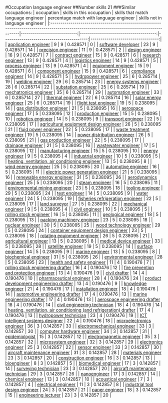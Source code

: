 #Occupation language engineer
##Number skills 21
###Similar occupations:
| occupation                                                                                                                                  |   skills in this occupation |   skills that match language engineer |   percentage match with language engineer |   skills not in language engineer |
|:--------------------------------------------------------------------------------------------------------------------------------------------|----------------------------:|--------------------------------------:|------------------------------------------:|----------------------------------:|
| [application engineer](application_engineer.md)                                                                                             |                           9 |                                     9 |                                  0.428571 |                                 0 |
| [software developer](software_developer.md)                                                                                                 |                          23 |                                     9 |                                  0.428571 |                                14 |
| [precision engineer](precision_engineer.md)                                                                                                 |                          11 |                                     9 |                                  0.428571 |                                 2 |
| [design engineer](design_engineer.md)                                                                                                       |                          16 |                                     9 |                                  0.428571 |                                 7 |
| [contract engineer](contract_engineer.md)                                                                                                   |                          15 |                                     9 |                                  0.428571 |                                 6 |
| [research engineer](research_engineer.md)                                                                                                   |                          13 |                                     9 |                                  0.428571 |                                 4 |
| [logistics engineer](logistics_engineer.md)                                                                                                 |                          14 |                                     9 |                                  0.428571 |                                 5 |
| [process engineer](process_engineer.md)                                                                                                     |                          13 |                                     9 |                                  0.428571 |                                 4 |
| [equipment engineer](equipment_engineer.md)                                                                                                 |                          15 |                                     9 |                                  0.428571 |                                 6 |
| [component engineer](component_engineer.md)                                                                                                 |                          15 |                                     9 |                                  0.428571 |                                 6 |
| [compliance engineer](compliance_engineer.md)                                                                                               |                          14 |                                     9 |                                  0.428571 |                                 5 |
| [hydropower engineer](hydropower_engineer.md)                                                                                               |                          25 |                                     6 |                                  0.285714 |                                19 |
| [welding engineer](welding_engineer.md)                                                                                                     |                          29 |                                     6 |                                  0.285714 |                                23 |
| [energy systems engineer](energy_systems_engineer.md)                                                                                       |                          28 |                                     6 |                                  0.285714 |                                22 |
| [substation engineer](substation_engineer.md)                                                                                               |                          25 |                                     6 |                                  0.285714 |                                19 |
| [mechatronics engineer](mechatronics_engineer.md)                                                                                           |                          35 |                                     6 |                                  0.285714 |                                29 |
| [automation engineer](automation_engineer.md)                                                                                               |                          33 |                                     6 |                                  0.285714 |                                27 |
| [thermal engineer](thermal_engineer.md)                                                                                                     |                          22 |                                     6 |                                  0.285714 |                                16 |
| [solar energy engineer](solar_energy_engineer.md)                                                                                           |                          25 |                                     6 |                                  0.285714 |                                19 |
| [flight test engineer](flight_test_engineer.md)                                                                                             |                          19 |                                     5 |                                  0.238095 |                                14 |
| [gas distribution engineer](gas_distribution_engineer.md)                                                                                   |                          21 |                                     5 |                                  0.238095 |                                16 |
| [aerospace engineer](aerospace_engineer.md)                                                                                                 |                          17 |                                     5 |                                  0.238095 |                                12 |
| [production engineer](production_engineer.md)                                                                                               |                          15 |                                     5 |                                  0.238095 |                                10 |
| [robotics engineer](robotics_engineer.md)                                                                                                   |                          14 |                                     5 |                                  0.238095 |                                 9 |
| [transport engineer](transport_engineer.md)                                                                                                 |                          22 |                                     5 |                                  0.238095 |                                17 |
| [agricultural equipment design engineer](agricultural_equipment_design_engineer.md)                                                         |                          26 |                                     5 |                                  0.238095 |                                21 |
| [fluid power engineer](fluid_power_engineer.md)                                                                                             |                          22 |                                     5 |                                  0.238095 |                                17 |
| [waste treatment engineer](waste_treatment_engineer.md)                                                                                     |                          19 |                                     5 |                                  0.238095 |                                14 |
| [power distribution engineer](power_distribution_engineer.md)                                                                               |                          26 |                                     5 |                                  0.238095 |                                21 |
| [gas production engineer](gas_production_engineer.md)                                                                                       |                          22 |                                     5 |                                  0.238095 |                                17 |
| [drainage engineer](drainage_engineer.md)                                                                                                   |                          21 |                                     5 |                                  0.238095 |                                16 |
| [wastewater engineer](wastewater_engineer.md)                                                                                               |                          17 |                                     5 |                                  0.238095 |                                12 |
| [manufacturing engineer](manufacturing_engineer.md)                                                                                         |                          15 |                                     5 |                                  0.238095 |                                10 |
| [energy engineer](energy_engineer.md)                                                                                                       |                           9 |                                     5 |                                  0.238095 |                                 4 |
| [industrial engineer](industrial_engineer.md)                                                                                               |                          10 |                                     5 |                                  0.238095 |                                 5 |
| [heating, ventilation, air conditioning engineer](heating,_ventilation,_air_conditioning_engineer.md)                                       |                          13 |                                     5 |                                  0.238095 |                                 8 |
| [wind energy engineer](wind_energy_engineer.md)                                                                                             |                          25 |                                     5 |                                  0.238095 |                                20 |
| [automotive engineer](automotive_engineer.md)                                                                                               |                          16 |                                     5 |                                  0.238095 |                                11 |
| [electric power generation engineer](electric_power_generation_engineer.md)                                                                 |                          21 |                                     5 |                                  0.238095 |                                16 |
| [renewable energy engineer](renewable_energy_engineer.md)                                                                                   |                          31 |                                     5 |                                  0.238095 |                                26 |
| [aerodynamics engineer](aerodynamics_engineer.md)                                                                                           |                          25 |                                     5 |                                  0.238095 |                                20 |
| [steam engineer](steam_engineer.md)                                                                                                         |                          16 |                                     5 |                                  0.238095 |                                11 |
| [environmental mining engineer](environmental_mining_engineer.md)                                                                           |                          23 |                                     5 |                                  0.238095 |                                18 |
| [tooling engineer](tooling_engineer.md)                                                                                                     |                          29 |                                     5 |                                  0.238095 |                                24 |
| [test engineer](test_engineer.md)                                                                                                           |                          14 |                                     5 |                                  0.238095 |                                 9 |
| [water engineer](water_engineer.md)                                                                                                         |                          24 |                                     5 |                                  0.238095 |                                19 |
| [fisheries refrigeration engineer](fisheries_refrigeration_engineer.md)                                                                     |                          22 |                                     5 |                                  0.238095 |                                17 |
| [land surveyor](land_surveyor.md)                                                                                                           |                          27 |                                     5 |                                  0.238095 |                                22 |
| [mechanical engineer](mechanical_engineer.md)                                                                                               |                           9 |                                     5 |                                  0.238095 |                                 4 |
| [civil engineer](civil_engineer.md)                                                                                                         |                          10 |                                     5 |                                  0.238095 |                                 5 |
| [rolling stock engineer](rolling_stock_engineer.md)                                                                                         |                          16 |                                     5 |                                  0.238095 |                                11 |
| [geological engineer](geological_engineer.md)                                                                                               |                          18 |                                     5 |                                  0.238095 |                                13 |
| [packing machinery engineer](packing_machinery_engineer.md)                                                                                 |                          23 |                                     5 |                                  0.238095 |                                18 |
| [nuclear engineer](nuclear_engineer.md)                                                                                                     |                          30 |                                     5 |                                  0.238095 |                                25 |
| [wood technology engineer](wood_technology_engineer.md)                                                                                     |                          29 |                                     5 |                                  0.238095 |                                24 |
| [container equipment design engineer](container_equipment_design_engineer.md)                                                               |                          23 |                                     5 |                                  0.238095 |                                18 |
| [rotating equipment engineer](rotating_equipment_engineer.md)                                                                               |                          26 |                                     5 |                                  0.238095 |                                21 |
| [agricultural engineer](agricultural_engineer.md)                                                                                           |                          13 |                                     5 |                                  0.238095 |                                 8 |
| [medical device engineer](medical_device_engineer.md)                                                                                       |                          33 |                                     5 |                                  0.238095 |                                28 |
| [satellite engineer](satellite_engineer.md)                                                                                                 |                          19 |                                     5 |                                  0.238095 |                                14 |
| [surface engineer](surface_engineer.md)                                                                                                     |                          14 |                                     5 |                                  0.238095 |                                 9 |
| [marine engineer](marine_engineer.md)                                                                                                       |                          13 |                                     5 |                                  0.238095 |                                 8 |
| [biochemical engineer](biochemical_engineer.md)                                                                                             |                          31 |                                     5 |                                  0.238095 |                                26 |
| [environmental engineer](environmental_engineer.md)                                                                                         |                          28 |                                     5 |                                  0.238095 |                                23 |
| [health and safety engineer](health_and_safety_engineer.md)                                                                                 |                          11 |                                     4 |                                  0.190476 |                                 7 |
| [rolling stock engineering drafter](rolling_stock_engineering_drafter.md)                                                                   |                          16 |                                     4 |                                  0.190476 |                                12 |
| [fire prevention and protection engineer](fire_prevention_and_protection_engineer.md)                                                       |                          13 |                                     4 |                                  0.190476 |                                 9 |
| [civil drafter](civil_drafter.md)                                                                                                           |                          14 |                                     4 |                                  0.190476 |                                10 |
| [pharmaceutical engineer](pharmaceutical_engineer.md)                                                                                       |                          28 |                                     4 |                                  0.190476 |                                24 |
| [product development engineering drafter](product_development_engineering_drafter.md)                                                       |                          13 |                                     4 |                                  0.190476 |                                 9 |
| [knowledge engineer](knowledge_engineer.md)                                                                                                 |                          21 |                                     4 |                                  0.190476 |                                17 |
| [installation engineer](installation_engineer.md)                                                                                           |                          18 |                                     4 |                                  0.190476 |                                14 |
| [automotive engineering drafter](automotive_engineering_drafter.md)                                                                         |                          17 |                                     4 |                                  0.190476 |                                13 |
| [marine engineering drafter](marine_engineering_drafter.md)                                                                                 |                          17 |                                     4 |                                  0.190476 |                                13 |
| [aerospace engineering drafter](aerospace_engineering_drafter.md)                                                                           |                          18 |                                     4 |                                  0.190476 |                                14 |
| [civil engineering technician](civil_engineering_technician.md)                                                                             |                          18 |                                     4 |                                  0.190476 |                                14 |
| [heating, ventilation, air conditioning (and refrigeration) drafter](heating,_ventilation,_air_conditioning_(and_refrigeration)_drafter.md) |                          17 |                                     4 |                                  0.190476 |                                13 |
| [hydropower technician](hydropower_technician.md)                                                                                           |                          23 |                                     4 |                                  0.190476 |                                19 |
| [ICT intelligent systems designer](ICT_intelligent_systems_designer.md)                                                                     |                          22 |                                     4 |                                  0.190476 |                                18 |
| [microelectronics engineer](microelectronics_engineer.md)                                                                                   |                          36 |                                     3 |                                  0.142857 |                                33 |
| [electromechanical engineer](electromechanical_engineer.md)                                                                                 |                          33 |                                     3 |                                  0.142857 |                                30 |
| [computer hardware engineer](computer_hardware_engineer.md)                                                                                 |                          34 |                                     3 |                                  0.142857 |                                31 |
| [epidemiologist](epidemiologist.md)                                                                                                         |                          15 |                                     3 |                                  0.142857 |                                12 |
| [electromagnetic engineer](electromagnetic_engineer.md)                                                                                     |                          35 |                                     3 |                                  0.142857 |                                32 |
| [microsystem engineer](microsystem_engineer.md)                                                                                             |                          32 |                                     3 |                                  0.142857 |                                29 |
| [electronics engineer](electronics_engineer.md)                                                                                             |                          25 |                                     3 |                                  0.142857 |                                22 |
| [sensor engineer](sensor_engineer.md)                                                                                                       |                          33 |                                     3 |                                  0.142857 |                                30 |
| [aircraft maintenance engineer](aircraft_maintenance_engineer.md)                                                                           |                          31 |                                     3 |                                  0.142857 |                                28 |
| [materials engineer](materials_engineer.md)                                                                                                 |                          23 |                                     3 |                                  0.142857 |                                20 |
| [construction engineer](construction_engineer.md)                                                                                           |                          16 |                                     3 |                                  0.142857 |                                13 |
| [bioengineer](bioengineer.md)                                                                                                               |                           8 |                                     3 |                                  0.142857 |                                 5 |
| [biomedical engineer](biomedical_engineer.md)                                                                                               |                          17 |                                     3 |                                  0.142857 |                                14 |
| [surveying technician](surveying_technician.md)                                                                                             |                          23 |                                     3 |                                  0.142857 |                                20 |
| [aircraft maintenance technician](aircraft_maintenance_technician.md)                                                                       |                          29 |                                     3 |                                  0.142857 |                                26 |
| [nanoengineer](nanoengineer.md)                                                                                                             |                          17 |                                     3 |                                  0.142857 |                                14 |
| [chemical engineer](chemical_engineer.md)                                                                                                   |                          13 |                                     3 |                                  0.142857 |                                10 |
| [acoustical engineer](acoustical_engineer.md)                                                                                               |                           7 |                                     3 |                                  0.142857 |                                 4 |
| [electrical engineer](electrical_engineer.md)                                                                                               |                          11 |                                     3 |                                  0.142857 |                                 8 |
| [industrial tool design engineer](industrial_tool_design_engineer.md)                                                                       |                          24 |                                     3 |                                  0.142857 |                                21 |
| [paper engineer](paper_engineer.md)                                                                                                         |                          18 |                                     3 |                                  0.142857 |                                15 |
| [engineering lecturer](engineering_lecturer.md)                                                                                             |                          23 |                                     3 |                                  0.142857 |                                20 |
